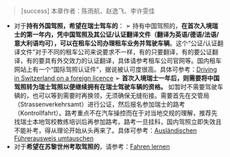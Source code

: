 > [success] 本章作者：陈雨航、赵逸飞、李许雯佳

- 对于**持有外国驾照，希望在瑞士驾车的**：
➢ 持有中国驾照的，**在首次入境瑞士的第一年内，凭中国驾照及其公证/认证翻译文件（翻译为英语/德语/法语/意大利语均可），可以在租车公司办理租车业务并驾驶车辆**。这个“公证/认证翻译文件”对于不同的租车公司来说要求不一样，有的只要翻译，有的要公证翻译，有的要具有外交效力的认证翻译，具体请参考租车公司官网等。国内租车网站上有一个“国际驾照认证件”，据说被认可度很高。具体可参考：[Driving in Switzerland on a foreign licence](<https://www.eda.admin.ch/countries/china/en/home/services/driving-and-vehicles/driving-ch-foreign-licence.html>)
➢ **首次入境瑞士一年后，则需要将中国驾照转为瑞士驾照以便继续拥有在瑞士驾驶车辆的资格。** 如暂时不需要驾驶车辆的，也可以等到需要时再换领，无须确保无缝衔接。需要首先在交管局（Strassenverkehrsamt）进行公证，然后报名参加瑞士的路考（Kontrollfahrt）。路考重点不在汽车操控而在于对当地交规的理解，推荐先找瑞士本地驾校教练培训后再参加路考。路考一旦挂科，国内驾照立即失效且不能补考，得从理论开始从头再来了。具体可参考：[Ausländischen Führerausweis umtauschen](<https://www.zh.ch/de/mobilitaet/fuehrerausweis-fahren-lernen/auslaendischer-fuehrerausweis/auslaendischen-fuehrerausweis-umtauschen.html>)
- 对于**希望在苏黎世州考取驾照的**，请参考：[Fahren lernen](<https://www.zh.ch/de/mobilitaet/fuehrerausweis-fahren-lernen/fahren-lernen.html>)

